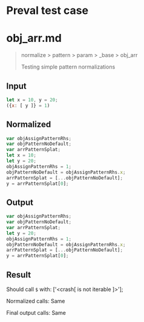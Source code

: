 # Preval test case

# obj_arr.md

> normalize > pattern > param > _base > obj_arr
>
> Testing simple pattern normalizations

## Input

`````js filename=intro
let x = 10, y = 20;
({x: [ y ]} = 1)
`````

## Normalized

`````js filename=intro
var objAssignPatternRhs;
var objPatternNoDefault;
var arrPatternSplat;
let x = 10;
let y = 20;
objAssignPatternRhs = 1;
objPatternNoDefault = objAssignPatternRhs.x;
arrPatternSplat = [...objPatternNoDefault];
y = arrPatternSplat[0];
`````

## Output

`````js filename=intro
var objAssignPatternRhs;
var objPatternNoDefault;
var arrPatternSplat;
let y = 20;
objAssignPatternRhs = 1;
objPatternNoDefault = objAssignPatternRhs.x;
arrPatternSplat = [...objPatternNoDefault];
y = arrPatternSplat[0];
`````

## Result

Should call `$` with:
['<crash[ <ref> is not iterable ]>'];

Normalized calls: Same

Final output calls: Same
